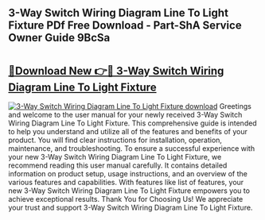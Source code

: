 ## 3-Way Switch Wiring Diagram Line To Light Fixture PDf Free Download - Part-ShA Service Owner Guide 9BcSa

# <h2><a href="http://dfqg4ag.blite.top/?on=3-Way+Switch+Wiring+Diagram+Line+To+Light+Fixture">🔗Download New 👉🔴 3-Way Switch Wiring Diagram Line To Light Fixture</a></h2>

[![3-Way Switch Wiring Diagram Line To Light Fixture download](https://i.imgur.com/lujVjoI.png)](http://dfqg4ag.blite.top/?on=3-Way+Switch+Wiring+Diagram+Line+To+Light+Fixture)
Greetings and welcome to the user manual for your newly received 3-Way Switch Wiring Diagram Line To Light Fixture. This comprehensive guide is intended to help you understand and utilize all of the features and benefits of your product. You will find clear instructions for installation, operation, maintenance, and troubleshooting. To ensure a successful experience with your new 3-Way Switch Wiring Diagram Line To Light Fixture, we recommend reading this user manual carefully. It contains detailed information on product setup, usage instructions, and an overview of the various features and capabilities. With features like list of features, your new 3-Way Switch Wiring Diagram Line To Light Fixture empowers you to achieve exceptional results. Thank You for Choosing Us! We appreciate your trust and support 3-Way Switch Wiring Diagram Line To Light Fixture.
